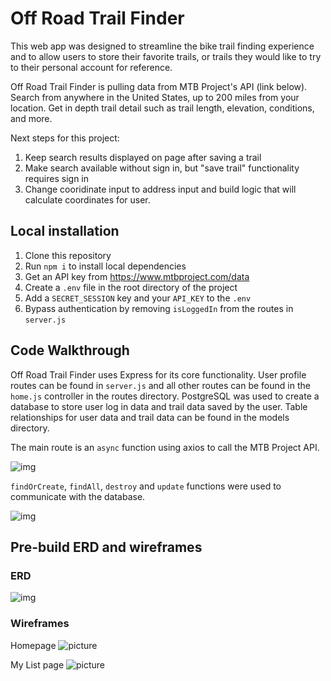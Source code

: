 # Off Road Trail Finder

This web app was designed to streamline the bike trail finding experience and to allow users to store their favorite trails, or trails they would like to try to their personal account for reference.

Off Road Trail Finder is pulling data from MTB Project's API (link below). Search from anywhere in the United States, up to 200 miles from your location. Get in depth trail detail such as trail length, elevation, conditions, and more.

Next steps for this project:
1. Keep search results displayed on page after saving a trail
2. Make search available without sign in, but "save trail" functionality requires sign in
3. Change cooridinate input to address input and build logic that will calculate coordinates for user.

## Local installation
1. Clone this repository
2. Run `npm i` to install local dependencies
3. Get an API key from https://www.mtbproject.com/data
4. Create a `.env` file in the root directory of the project
5. Add a `SECRET_SESSION` key and your `API_KEY` to the `.env`
6. Bypass authentication by removing `isLoggedIn` from the routes in `server.js`

## Code Walkthrough

Off Road Trail Finder uses Express for its core functionality. User profile routes can be found in `server.js` and all other routes can be found in the `home.js` controller in the routes directory. PostgreSQL was used to create a database to store user log in data and trail data saved by the user. Table relationships for user data and trail data can be found in the models directory.

The main route is an `async` function using axios to call the MTB Project API.

![img](./img/home-route-trail-finder.png)

`findOrCreate`, `findAll`, `destroy` and `update` functions were used to communicate with the database.

![img](./img/save-trail-route-trail-finder.png)

## Pre-build ERD and wireframes

### ERD
![img](trail-finder-ERD.png)

### Wireframes
Homepage
![picture](./img/trail-finder-homepage-wireframe.png)

My List page
![picture](./img/trail-finder-saved-trails-page.png)
